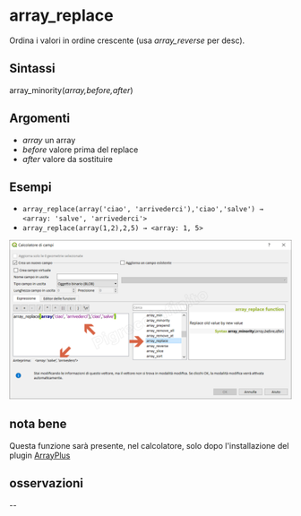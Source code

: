 # array_replace

Ordina i valori in ordine crescente (usa _array_reverse_ per desc).

## Sintassi

array_minority(_array,before,after_)

## Argomenti

* _array_ un array
* _before_ valore prima del replace
* _after_ valore da sostituire

## Esempi

* `array_replace(array('ciao', 'arrivederci'),'ciao','salve') → <array: 'salve', 'arrivederci'>`
* `array_replace(array(1,2),2,5) → <array: 1, 5>`

![](/img/arrays/array_replace/array_replace1.png)

## nota bene

Questa funzione sarà presente, nel calcolatore, solo dopo l'installazione del plugin [ArrayPlus](https://framagit.org/jbdesbas/arrayPlus)

## osservazioni

--